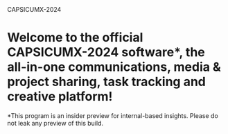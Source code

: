 <html>
<head>
  CAPSICUMX-2024
</head>
<body>
<h1>Welcome to the official CAPSICUMX-2024 software*, the all-in-one communications, media & project sharing, task tracking and creative platform!</h1>
<p>*This program is an insider preview for internal-based insights. Please do not leak any preview of this build.</p>

<br> <br>

</body>
</html>
